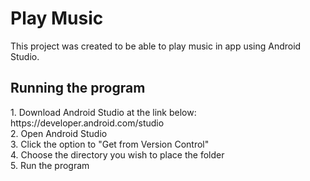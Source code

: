 <h1>Play Music</h1>

This project was created to be able to play music in app using Android Studio. 

<h2>Running the program</h2>
1. Download Android Studio at the link below: <br>
https://developer.android.com/studio <br>
2. Open Android Studio <br>
3. Click the option to "Get from Version Control" <br>
4. Choose the directory you wish to place the folder<br>
5. Run the program <br>
